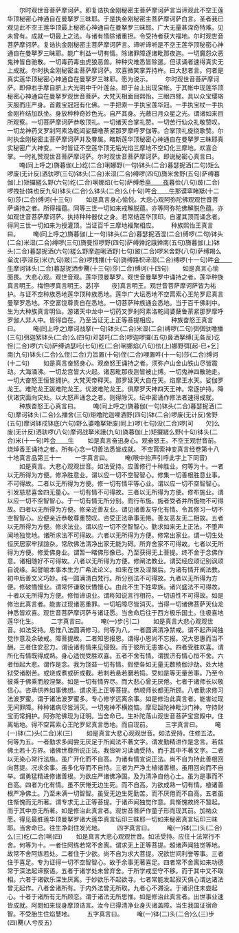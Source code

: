 <!-- { "loadSidebar": true } -->
　　尔时观世音菩萨摩诃萨。即复诰执金刚秘密主菩萨摩诃萨言当谛观此不空王莲华顶秘密心神通自在曼拏罗三昧耶。于是执金刚秘密主菩萨摩诃萨白言。圣者我已观见此不空王莲华顶最上秘密心神通自在曼拏罗三昧耶。广大无量甚深奇特难。见未曾有。成就一切最上之法。与诸有情除诸重担。令受持者获大福地。尔时观世音菩萨摩诃萨。复诰执金刚秘密主菩萨摩诃萨言。谛听谛听是不空王莲华顶秘密心神通自在曼拏罗三昧耶。能广利益一切有情。除诸罪障逐诸毗那夜迦。一切魔怨众恶鬼神皆自驰散。一切毒药毒虫虎狼恶兽。种种灾难悉皆除遣。但读诵者速得真实无上成就。尔时执金刚秘密主菩萨摩诃萨。欢喜微笑掌弄持杵。曰大悲者言。何者是真实莲华顶秘密心神通自在曼拏罗三昧耶。愿为说示。
　　尔时观世音菩萨摩诃萨。即伸右手摩自脐上大光明中千叶莲台。即于台上出现宝帐。于其帐中现莲华顶秘密心神通自在曼拏罗观世音菩萨。大梵天相面目熙怡。三眼四臂。具以众宝璎珞天服而庄严身。首戴宝冠冠有化佛。一手把索一手执宝莲华冠。一手执宝杖一手执金刚杵结加趺坐。身放种种奇妙色光。自严其身。光蔽日月众星之光。谓诸如来目所观察。一切菩萨摩诃萨恭敬顶礼。一切诸天合掌礼赞。一切苦行仙众礼敬赞叹。一切龙神药叉罗刹阿素洛乾闼娑蘖噜荼紧那罗摩呼罗伽等。合掌顶礼旋绕歌赞。尔时执金刚秘密主菩萨摩诃萨并及眷属。睹斯莲华顶秘密心神通自在曼拏罗三昧耶真实秘密广大神变。一时皆证不空莲华顶无垢光焰三摩地不空幻化三摩地。欢喜合掌。一时礼赞观世音菩萨摩诃萨。尔时观世音菩萨摩诃萨。即说秘密心真言曰。
　　唵(同上呼之)旖暮伽(上)纥(二合)唎娜野(一句)钵头(二合)暮瑟抳洒(二句)矩么啰废(无计反)洒驮啰(三句)钵头(二合)米湿(二合)缚啰(四句)旖米舍野(五句)萨缚暮伽(上)矩攞縒么野(六句)纥(二合)唎娜焰(七句)萨缚悉[亭　　夜](亭夜反)暮俭(八句)跛(二合)啰拽扯(姝也反九句)钵头(二合)么钵头(二合)么(十句)吽[合　　牛](十一句)那谟窣睹羝(十二句)莎(二合)缚诃(十三句)
　　如是真言身心愉悦。大悲心观阿弥陀佛观观世音菩萨诵持之者。所得福蕴。同等三世一切如来戒解脱蕴。亦等阿弥陀佛解脱色蕴。亦如观世音菩萨摩诃萨。执持种种器仗之身。若常结莲华顶印。自灌其顶而诵念者。得同三世一切如来为授灌顶。当证百千三摩地福聚相应。
　　种族熙怡王真言曰。
　　唵(同上呼之)旖暮伽(上一句)钵头(二合)暮瑟抳洒湿(二合)缚啰(二句)钵头(二合)米湿(二合)缚啰(三句)旖曼怛啰野(四句)萨缚亸詑誐亸南(五句)旖暮伽(上)钵头(二合)暮瑟抳洒(六句)縒么野摩迦唎洒野(七句)跛(二合)啰米舍野(八句)萨缚羯么枲沈(亭淫反)米(九句)跛(二合)啰拽播(十句)旖缚路枳谛湿(二合)缚啰(十一句)吽[合　　牛](十二句)摩诃钵头(二合)暮瑟抳洒步臡(十三句)莎(二合)缚诃(十四句)
　　如是真言心愉面畏。大悲心观。观世音观。莲华顶曼拏罗。观世音曼拏罗中诵持之者。莲华种族真言明王。梅怛啰真言明王。苾[亭　　夜]真言明王。观世音菩萨摩诃萨皆为祐护。与证不空种族悉地莲华顶种族悉地。莲华广大坛悉地不空罥索心王陀罗尼真言曼拏罗悉地。不空富饶尊贵自在悉地。一切菩萨种族通会悉地。当于百千佛刹中。生为大种族真言明仙。游诸天中龙中一切药叉罗刹阿素洛乾闼婆蘖鲁荼紧那罗摩呼罗伽人非人中。皆得自在。乃至当证无上正等菩提相应。
　　种族奋怒王真言曰。
　　唵(同上呼之)摩诃战拏(一句)钵头(二合)米湿(二合)缚啰(二句)弭弭驮噜播(三句)弭迦絮钵头(二合)么(四句)邓瑟吒(二合)啰迦啰攞(五句)鼻洒拏缚(无各反)讫怛(二合)啰(六句)萨缚讷瑟吒(七句)纥(二合)唎娜焰(八句)佉(上)娜野弭[起-巳+乞]南(九句)钵头(二合)么侄(二合)力旨置(十句)侄(二合)哩置吽(十一句)莎(二合)缚诃(十二句)
　　如是真言奋怒身心。观奋怒王诵持之者。须弥卢山金山铁山尽皆震动。大海涌沸。一切龙宫皆大火起。诸恶毗那夜迦皆被止缚。一切鬼神四散驰走。一切大奋怒王恒皆拥护。大梵天帝释天。那罗延天大自在天。焰摩王水天。娑伽罗龙王。难陀龙王跋难陀龙王。优波难陀龙王。俱摩罗天神四天王神。常逐护持。降伏诸灾面向灾处。以大怒声诵念之者。则得除灭。坛中密诵作修法者速得成就。
　　种族奋怒王心真言曰。
　　唵(同上呼之)旖暮伽(一句)钵头(二合)暮瑟抳洒(二句)摩诃钵头(二合)么播舍(三句)矩噜陀迦哩洒野(四句)钵(二合)啰废(无计反)舍野(五句)摩诃钵戍钵底(六句)野么婆噜拏矩废(同上)啰(七句)没(二合)啰[可　　欠]么废(无计反)洒驮啰(八句)摩诃战拏米誐(九句)旖暮伽(上)矩攞縒么野(十句)钵头(二合)米(十一句)吽[合　　牛](十二句)
　　如是真言奋迅身心。观奋怒王。不空王观世音前。烧焯香王诵持之者。所有心念一切善法悉皆成就。
不空罥索神变真言经卷第十八十地真言品第三十一
　　一字真言曰。
　　唵(喉中抬声引呼此字上下同音)
　　如是真言。大悲心观观世音。如法受持。应善修行十种胜业。何等为十。一者以无所得为方便。修净胜意业。谓以应一切不空智智心。修集一切善根胜意业事。不可得故。二者以无所得为方便。修一切有情平等心业。谓以应一切不空智智心。引发慈悲喜舍四无量心。一切有情不可得故。三者以无所得为方便。修布施业。谓以应一切不空智智心。于一切有情无所分别。而行布施。施者受者并所施物不可得故。四者以无所得为方便。修亲近善友业。谓见诸善友导化有情。令其修习一切不空智智心。应便亲近恭敬尊重赞叹。咨受正法承事无惓。善友恶友无二相故。五者以无所得为方便。修求法业。谓以应一切不空智智心。勤求如来无上正法。不堕声闻地独觉地。诸所求法不可得故。六者以无所得为方便。修常出家业。谓一切生处恒厌居家牢狱諠杂。常欣佛法清净出家无能为碍。所弃舍家不可得故。七者以无所得为方便。修爱佛身业。谓暂一睹佛形像已。乃至获得无上菩提。终不舍于念佛作意。诸相随好不可得故。八者以无所得为方便。修阐法教业。谓契经应颂记别讽颂自说缘。起譬喻本事本生方广希法论义。如来在世及涅槃后。为诸有情开阐法教。初中后善文义巧妙。纯一圆满清白梵行。所分别法不可得故。九者以无所得为方便。修破憍慢业。谓常怀谦敬伏憍慢心。由此不生下姓卑族。诸兴盛法不可得故。十者以无所得为方便。修恒谛语业。谓称知说言行相符。一切语性不可得故。如是修治此真言者。能害过现诸恶重罪。一切垢障尽皆消灭。当得一切诸佛菩萨天仙龙神悉皆欢喜。观世音菩萨摩诃萨与诸证愿。当舍命后往于西方极乐国土。住极喜地莲华化生。
　　二字真言曰。
　　唵(一)步(引二)
　　如是真言大悲心观观世音。如法受持。思惟八法圆满修习。何等为八。一者圆满清净禁戒。谓不起声闻独觉作意及余破戒。障菩提故。二者知恩报恩。谓得小恩尚不忘报。况大恩惠而当不酬。三者住安忍力。谓设诸有情来见侵毁。而于彼所无恚害心。四者受胜欢喜。谓所化有情既得成熟。身心适悦受胜欢喜。五者不舍有情。谓拔济有情心恒不舍。六者恒起大悲。谓作是念。我为饶益一切有情。假使各如无量无数殑伽沙劫。处大地狱受诸剧苦。或烧或煮或斫或截。若刺若悬若磨若捣。受如是等无量苦事。乃至令彼乘于佛乘而般涅槃。如是一切有情界尽。而大悲心曾无厌倦。七者于诸师长以敬信心。咨承供养如事佛想。谓求无上正等菩提。恭顺师长都无所顾。八者勤求修习法波罗蜜。谓于诸法波罗蜜多。专心修学远离余事。如是修治此真言者。能害过现无间罪障。种种诸病尽皆消灭。一切鬼神不横娆恼。摩尼跋陀神毗沙门神。守持财宝而常拥护。阿弥陀佛现为证明。当舍命已。生补陀落山观世音菩萨宝宫殿中。住离垢地。得不空罥索心王陀罗尼真言悉地。而自现前。
　　三字真言曰。
　　唵(一)钵(二)头(二合)米(三)
　　如是真言大悲心观观世音。如法受持。住修五法。何等为五。一者勤求多闻尝无厌足于所闻法不著文字。谓发勤精进作是念言。若兹佛土若十方界。诸佛世尊所说正法。我皆听习读诵受持。而于其中不著文字。二者以无染心常行法施。虽广开化而不自高。为诸有情宣说正法。尚不自为持此善根回向菩提。况求余事。虽多化导而不自恃。三者为严净土植诸善根。虽用回向而不自举。谓勇猛精进修诸善根。为欲庄严诸佛净国。及为清净自他心土。虽为是事而不自高。四者为化有情。虽不厌惓无边生死。而不自高。为欲成熟一切有情。植诸善根严净佛土。乃至未满一切智智。虽受无边生死勤苦。而不厌倦而不自高。五者虽住惭愧而无所著。谓专求无上正等菩提。于诸声闻独觉作意。具惭愧故终不暂起。而于其中亦无所著。如是修治此真言者。观世音菩萨作童子形而现其前。加祐众愿。得见最胜莲华顶曼拏罗诸大莲华真言坛印三昧耶一切如来秘密真言坛印三昧耶。当舍命已。往生净刹住发光地。
　　四字真言曰。
　　唵(一)钵(二)头(二合)么(三)纥(二合)唎(四)
　　如是真言大悲心观观世音。如法受持。应住十法常行不舍。何等为十。一者住阿练若常不舍离。谓求无上正等菩提。超诸声闻独觉等地。故常不舍阿练若处。二者住于少欲。尚不自为求大菩提。况欲世间利誉等事。三者住于喜足。专为证得一切不空智智心。故于余事无著喜足。四者常不舍离如来功德常于深法起谛察语。五者于诸学处未曾弃舍。于所学戒坚守不移。而于其中又不取相。六者于诸欲乐深生厌离。于妙欲乐不起欲寻。七者常能发起寂灭俱心谓达诸法曾无起作。八者舍诸所有。于内外法曾无所取。九者心不滞没。于诸识住未尝起心。十者于诸所有无所顾恋。谓于诸法无所思惟。如是修治此真言者。出世事业速皆成就。阿閦如来现身摩顶诰言。汝今已得清净业身灭诸盖障。当生我国证宿命智。不受胎生住焰慧地。
　　五字真言曰。
　　唵(一)钵(二)头(二合)么(三)步(四)臡(人兮反五)
